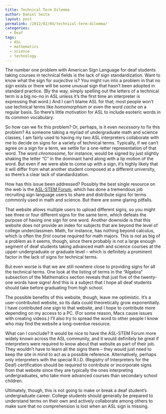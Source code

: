 ```yaml
---
title: Technical Term Dilemma
author: Daniel Seita
layout: post
permalink: /2012/02/04/technical-term-dilemma/
categories:
  - Deaf
tags:
  - ASL
  - mathematics
  - science
  - technology
---
```

The number one problem with American Sign Language for deaf students taking courses in technical fields is the lack of sign standardization. Want to know what the sign for *surjective* is? You might run into a problem in that no sign exists or there will be some unusual sign that hasn’t been adopted in standard practice. (By the way, simply spelling out the letters of a technical term is a big no-no in ASL unless it’s the first time an interpreter is expressing that word.) And I can’t blame ASL for that; most people won’t use technical terms like *homomorphism* or even the word *cache* on a regular basis. So there’s little motivation for ASL to include esoteric words in its common vocabulary.

So how can we fix this problem? Or, perhaps, is it even *necessary* to fix this problem? As someone taking a myriad of undergraduate math and science classes, I am fairly used to having my two ASL interpreters collaborate with me to decide on signs for a variety of technical terms. Typically, if we can’t agree on a sign for a term, we settle for a one-letter representation of that word. The word *chromosome*, for instance, would be signed by just slightly shaking the letter “C” in the dominant hand along with a lip motion of the word. But even if we were able to come up with a sign, it’s highly likely that it will differ from what another student composed at a different university, so there’s a clear lack of standardization.

How has this issue been addressed? Possibly the best single resource on the web is the [ASL-STEM Forum][1], which has done a tremendous job recruiting sign language users to share and distribute signs for terms commonly used in math and science. But there are some glaring pitfalls. 

That website allows multiple users to upload different signs, so you might see three or four different signs for the same term, which defeats the purpose of having one sign for one word. Another downside is that this website does not provide an index for subjects that are beyond the level of college underclassmen. Math, for instance, has nothing beyond calculus, which is often the *first* course required for math majors. This is not as big of a problem as it seems, though, since there probably is not a large enough segment of deaf students taking advanced math and science courses at the upper-undergraduate or graduate level – which is definitely a prominent factor in the lack of signs for technical terms. 

But even worse is that we are still nowhere close to providing signs for all the technical terms. One look at the listing of terms in the “Algebra” subsection of the Mathematics section reveals that just five of the twenty-one words have signs! And this is a subject that I hope all deaf students should take before graduating from high school.

The possible benefits of this website, though, leave me optimistic. It’s a user-contributed website, so its data could theoretically grow exponentially. I have contributed one sign to that website, and I hope to contribute more depending on my access to a PC. (For some reason, Macs cause issues with creating videos.) I’ll also try to spread the word to other people I know who may find the website a long-overdue resource.

What can I conclude? It would be nice to have the ASL-STEM Forum more widely known across the ASL community, and it would definitely be great if interpreters were required to know about that website as part of their job. They wouldn’t have to learn all the signs there – they would just need to keep the site in mind to act as a possible reference. Alternatively, perhaps only interpreters with the special R.I.D. (Registry of Interpreters for the Deaf) certification should be required to contribute or incorporate signs from that website since they are typically the ones interpreting undergraduates, who take more advanced courses than secondary school children.

Ultimately, though, this is not going to make or break a deaf student’s undergraduate career. College students should generally be prepared to understand terms on their own and actively collaborate among others to make sure that no comprehension is lost when an ASL sign is missing.

 [1]: http://aslstem.cs.washington.edu/ "ASL Stem"